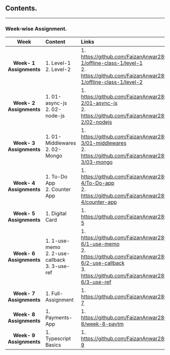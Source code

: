 ## Contents.
---
### Week-wise Assignment.

| **Week**      | **Content** | **Links** |
|:---:|:---|:---|
| **Week- 1 Assignments**   | 1. Level-1<br>2. Level-2 | 1. https://github.com/FaizanAnwar2801/100xDev_CoHort_Assignment/tree/main/week-1/offline-class-1/level-1<br>2. https://github.com/FaizanAnwar2801/100xDev_CoHort_Assignment/tree/main/week-1/offline-class-1/level-2 |
| **Week- 2 Assignments**   | 1. 01-async-js<br>2. 02-node-js | 1. https://github.com/FaizanAnwar2801/100xDev_CoHort_Assignment/tree/main/week-2/01-async-js<br>2. https://github.com/FaizanAnwar2801/100xDev_CoHort_Assignment/tree/main/week-2/02-nodejs |
| **Week- 3 Assignments**   | 1. 01-Middlewares<br>2. 02-Mongo | 1. https://github.com/FaizanAnwar2801/100xDev_CoHort_Assignment/tree/main/week-3/01-middlewares<br>2. https://github.com/FaizanAnwar2801/100xDev_CoHort_Assignment/tree/main/week-3/03-mongo |
| **Week- 4 Assignments**   | 1. To-Do App<br>2. Counter App | 1. https://github.com/FaizanAnwar2801/100xDev_CoHort_Assignment/tree/main/week-4/To-Do-app<br>2. https://github.com/FaizanAnwar2801/100xDev_CoHort_Assignment/tree/main/week-4/counter-app |
| **Week- 5 Assignments**   | 1. Digital Card | 1. https://github.com/FaizanAnwar2801/100xDev_CoHort_Assignment/tree/main/week-5 |
| **Week- 6 Assignments**   | 1. 1-use-memo<br>2. 2-use-callback<br>3. 3-use-ref | 1. https://github.com/FaizanAnwar2801/100xDev_CoHort_Assignment/tree/main/week-6/1-use-memo<br>2. https://github.com/FaizanAnwar2801/100xDev_CoHort_Assignment/tree/main/week-6/2-use-callback<br>3. https://github.com/FaizanAnwar2801/100xDev_CoHort_Assignment/tree/main/week-6/3-use-ref |
| **Week- 7 Assignments**   | 1. Full-Assignment | 1. https://github.com/FaizanAnwar2801/100xDev_CoHort_Assignment/tree/main/week-7 |
| **Week- 8 Assignments**   | 1. Payments-App | 1. https://github.com/FaizanAnwar2801/100xDev_CoHort_Assignment/tree/main/week-8/week-8-paytm |
| **Week- 9 Assignments**   | 1. Typescript Basics | 1. https://github.com/FaizanAnwar2801/100xDev_CoHort_Assignment/tree/main/week-9 |

